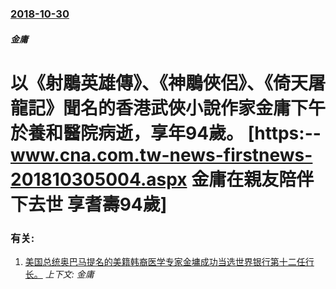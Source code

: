 ### [2018-10-30](/news/2018/10/30/index.md)

##### 金庸
# 以《射鵰英雄傳》、《神鵰俠侶》、《倚天屠龍記》聞名的香港武俠小說作家金庸下午於養和醫院病逝，享年94歲。 [https:--www.cna.com.tw-news-firstnews-201810305004.aspx 金庸在親友陪伴下去世 享耆壽94歲] 




### 有关:

1. [ 美国总统奥巴马提名的美籍韩裔医学专家金墉成功当选世界银行第十二任行长。](/news/2012/04/16/美国总统奥巴马提名的美籍韩裔医学专家金墉成功当选世界银行第十二任行长.md) _上下文: 金庸_
